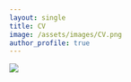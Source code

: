 ```yaml
---
layout: single
title: CV
image: /assets/images/CV.png
author_profile: true
---
```

![]({{page.image}})
